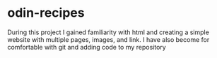 # odin-recipes
During this project I gained familiarity with html and creating a simple website with multiple pages,
images, and link. I have also become for comfortable with git and adding code to my repository